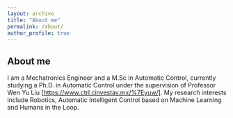 ```yaml
---
layout: archive
title: "About me"
permalink: /about/
author_profile: true
---
```


## About me

I am a Mechatronics Engineer and a M.Sc in Automatic Control, currently studying a Ph.D. in Automatic Control under the supervision of Professor Wen Yu Liu [https://www.ctrl.cinvestav.mx/%7Eyuw/]. My research interests include Robotics, Automatic Intelligent Control based on Machine Learning and Humans in the Loop. 
